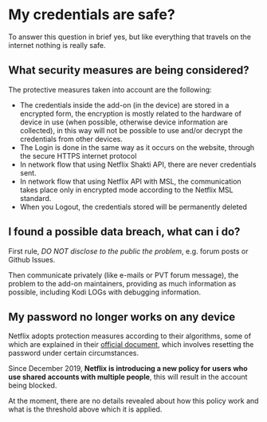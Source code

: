 # My credentials are safe?

To answer this question in brief yes,
but like everything that travels on the internet nothing is really safe.

## What security measures are being considered?

The protective measures taken into account are the following:

- The credentials inside the add-on (in the device) are stored in a encrypted form, the encryption is mostly related to the hardware of device in use (when possible, otherwise device information are collected), in this way will not be possible to use and/or decrypt the credentials from other devices.
- The Login is done in the same way as it occurs on the website, through the secure HTTPS internet protocol
- In network flow that using Netflix Shakti API, there are never credentials sent.
- In network flow that using Netflix API with MSL, the communication takes place only in encrypted mode according to the Netflix MSL standard.
- When you Logout, the credentials stored will be permanently deleted

## I found a possible data breach, what can i do?

First rule, _DO NOT disclose to the public the problem_, e.g. forum posts or Github Issues.

Then communicate privately (like e-mails or PVT forum message), the problem to the add-on maintainers,
providing as much information as possible, including Kodi LOGs with debugging information.

## My password no longer works on any device

Netflix adopts protection measures according to their algorithms, some of which are explained in their [official document](https://help.netflix.com/en/node/56461), which involves resetting the password under certain circumstances.

Since December 2019, **Netflix is introducing a new policy for users who use shared accounts with multiple people**,
this will result in the account being blocked.

At the moment, there are no details revealed about how this policy work and what is the threshold above which it is applied.
